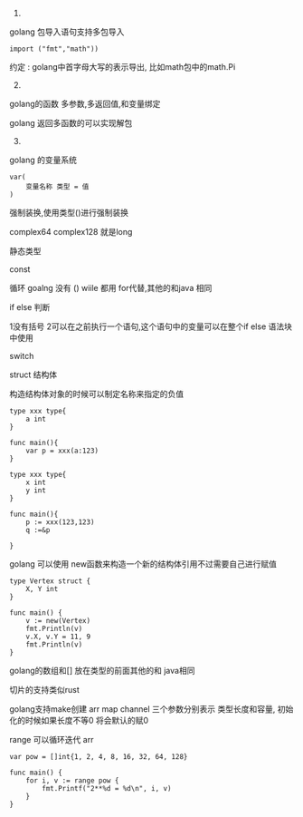 
1.

golang 包导入语句支持多包导入

```
import ("fmt","math"))
```

约定 : golang中首字母大写的表示导出, 比如math包中的math.Pi

2. 
golang的函数 多参数,多返回值,和变量绑定

golang 返回多函数的可以实现解包

3. 
golang 的变量系统

```
var(
    变量名称 类型 = 值
)
```

强制装换,使用类型()进行强制装换

complex64 complex128 就是long


静态类型

const


循环 goalng 没有 () wiile 都用 for代替,其他的和java 相同    



if else 判断

1没有括号 2可以在之前执行一个语句,这个语句中的变量可以在整个if else 语法块中使用

switch 

struct 结构体

构造结构体对象的时候可以制定名称来指定的负值

```
type xxx type{
    a int
}

func main(){
    var p = xxx(a:123)
}

```

```
type xxx type{
    x int
    y int
}

func main(){
    p := xxx(123,123)
    q :=&p

}
```


golang 可以使用 new函数来构造一个新的结构体引用不过需要自己进行赋值

```
type Vertex struct {
	X, Y int
}

func main() {
	v := new(Vertex)
	fmt.Println(v)
	v.X, v.Y = 11, 9
	fmt.Println(v)
}
```


golang的数组和[] 放在类型的前面其他的和 java相同

切片的支持类似rust

golang支持make创建 arr map channel 三个参数分别表示 类型长度和容量, 初始化的时候如果长度不等0 将会默认的赋0

range 可以循环迭代 arr

```
var pow = []int{1, 2, 4, 8, 16, 32, 64, 128}

func main() {
	for i, v := range pow {
		fmt.Printf("2**%d = %d\n", i, v)
	}
}
```